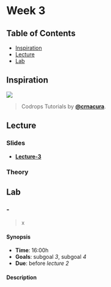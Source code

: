 # Week 3

## Table of Contents

*   [Inspiration](#inspiration)
*   [Lecture](#slides)
*   [Lab](#assignments)

## Inspiration

[![][inspiration-cover]][inspiration-link]

> Codrops Tutorials by [**@crnacura**][inspiration-author].

## Lecture

### Slides
*  [**Lecture-3**][slides-lecture]

### Theory


## Lab

### -

>  x

#### Synopsis

*   **Time**: 16:00h
*   **Goals**: subgoal _3_, subgoal _4_
*   **Due**: before _lecture 2_

#### Description

[inspiration-cover]: /assets/inspiration-codrops.png
[inspiration-link]: https://tympanus.net/codrops/
[inspiration-author]: https://twitter.com/crnacura
[slides-lecture]: https://docs.google.com/presentation/d/10zw6vMl0MmQyaG4js0RfYnj3lTo8YgevcRbXvT13f_M/edit?usp=sharing

